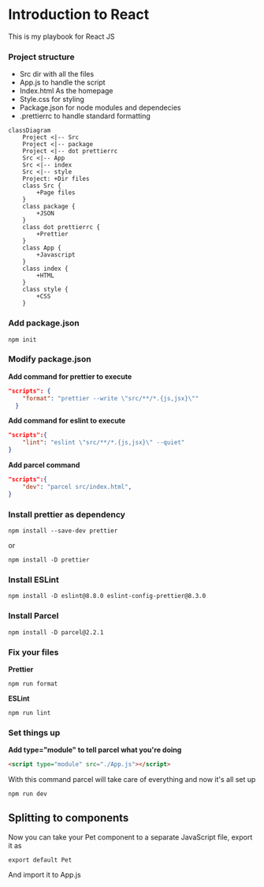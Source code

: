 # Introduction to React
This is my playbook for React JS

### Project structure

- Src dir with all the files
- App.js to handle the script
- Index.html As the homepage
- Style.css for styling
- Package.json for node modules and dependecies
- .prettierrc to handle standard formatting

```mermaid
classDiagram
    Project <|-- Src
    Project <|-- package
    Project <|-- dot prettierrc
    Src <|-- App
    Src <|-- index
    Src <|-- style
    Project: +Dir files
    class Src {
        +Page files
    }
    class package {
        +JSON
    }
    class dot prettierrc {
        +Prettier
    }
    class App {
        +Javascript
    }
    class index {
        +HTML
    }
    class style {
        +CSS
    }
```

### Add package.json
```npm init```

### Modify package.json
**Add command for prettier to execute**
```json
"scripts": {
    "format": "prettier --write \"src/**/*.{js,jsx}\""
  }
```

**Add command for eslint to execute**
```json
"scripts":{
    "lint": "eslint \"src/**/*.{js,jsx}\" --quiet"
}
```

**Add parcel command**
```json
"scripts":{
    "dev": "parcel src/index.html",
}
```


### Install prettier as dependency

```
npm install --save-dev prettier
```

or

```
npm install -D prettier
```

### Install ESLint
```
npm install -D eslint@8.8.0 eslint-config-prettier@8.3.0
```

### Install Parcel
```
npm install -D parcel@2.2.1
```
### Fix your files
**Prettier**
```
npm run format
```

**ESLint**
```
npm run lint
```

### Set things up
**Add type="module" to tell parcel what you're doing**
```html
<script type="module" src="./App.js"></script>
```

With this command parcel will take care of everything and now it's all set up

```
npm run dev
```
## Splitting to components
Now you can take your Pet component to a separate JavaScript file, export it as
```
export default Pet
```
And import it to App.js